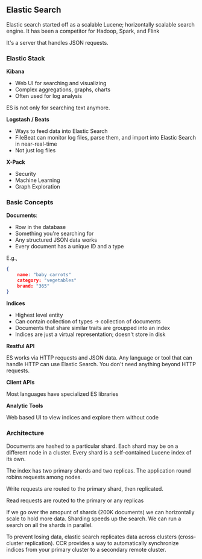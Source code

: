 ## Elastic Search

Elastic search started off as a scalable Lucene; horizontally scalable search engine. It has been a competitor for Hadoop, Spark, and Flink

It's a server that handles JSON requests.

### Elastic Stack

**Kibana**
- Web UI for searching and visualizing
- Complex aggregations, graphs, charts
- Often used for log analysis

ES is not only for searching text anymore. 

**Logstash / Beats**
- Ways to feed data into Elastic Search
- FileBeat can monitor log files, parse them, and import into Elastic Search in near-real-time
- Not just log files

**X-Pack**
- Security
- Machine Learning
- Graph Exploration

### Basic Concepts

**Documents**: 
- Row in the database
- Something you're searching for
- Any structured JSON data works
- Every document has a unique ID and a type

E.g.,

```json
{
    name: "baby carrots"
    category: "vegetables"
    brand: "365"
}
```

**Indices**
- Highest level entity
- Can contain collection of types -> collection of documents
- Documents that share similar traits are groupped into an index
- Indices are just a virtual representation; doesn't store in disk

**Restful API**
 
ES works via HTTP requests and JSON data. Any language or tool that can handle HTTP can use Elastic Search. You don't need anything beyond HTTP requests.

**Client APIs**

Most languages have specialized ES libraries

**Analytic Tools**

Web based UI to view indices and explore them without code


### Architecture

Documents are hashed to a particular shard. Each shard may be on a different node in a cluster. Every shard is a self-contained Lucene index of its own.

The index has two primary shards and two replicas. The application round robins requests among nodes.

Write requests are routed to the primary shard, then replicated.

Read requests are routed to the primary or any replicas

If we go over the amopunt of shards (200K documents) we can horizontally scale to hold more data. Sharding speeds up the search. We can run a search on all the shards in parallel.

To prevent losing data, elastic search replicates data across clusters (cross-cluster replication). CCR provides a way to automatically synchronize indices from your primary cluster to a secondary remote cluster.  



